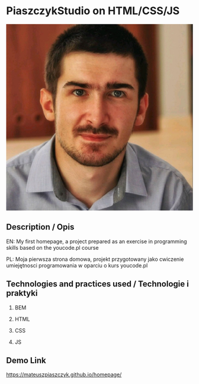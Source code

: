 # PiaszczykStudio on HTML/CSS/JS 

![Mateusz Piaszczyk](https://github.com/MateuszPiaszczyk/homepage/blob/main/images/Mateusz.jpeg?raw=true)

## Description / Opis
EN: My first homepage, a project prepared as an exercise in programming skills based on the youcode.pl course 

PL: Moja pierwsza strona domowa, projekt przygotowany jako cwiczenie umiejętnosci programowania w oparciu o kurs youcode.pl
## Technologies and practices used / Technologie i praktyki

1. BEM

2. HTML

3. CSS

4. JS

## Demo Link
https://mateuszpiaszczyk.github.io/homepage/
